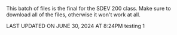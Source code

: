 This batch of files is the final for the SDEV 200 class. Make sure to download all of the files, otherwise it won't work at all.

LAST UPDATED ON JUNE 30, 2024 AT 8:24PM
testing 1